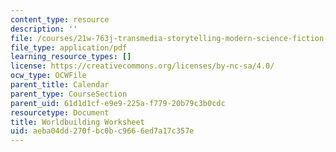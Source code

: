 ```yaml
---
content_type: resource
description: ''
file: /courses/21w-763j-transmedia-storytelling-modern-science-fiction-spring-2014/aeba04dd270fbc0bc9666ed7a17c357e_MIT21W_763JS14_Wrldbuildng.pdf
file_type: application/pdf
learning_resource_types: []
license: https://creativecommons.org/licenses/by-nc-sa/4.0/
ocw_type: OCWFile
parent_title: Calendar
parent_type: CourseSection
parent_uid: 61d1d1cf-e9e9-225a-f779-20b79c3b0cdc
resourcetype: Document
title: Worldbuilding Worksheet
uid: aeba04dd-270f-bc0b-c966-6ed7a17c357e
---
```

